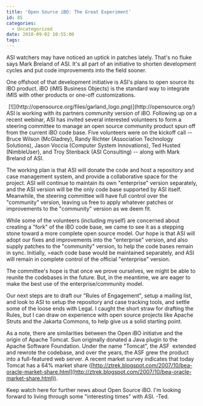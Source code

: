 ```yaml
---
title: 'Open Source iBO: The Great Experiment'
id: 85
categories:
  - Uncategorized
date: 2010-09-02 10:55:00
tags:
---
```


ASI watchers may have noticed an uptick in patches lately. That's no fluke says Mark Breland of ASI. It's all part of an initiative to shorten development cycles and put code improvements into the field sooner.

One offshoot of that development initiative is ASI's plans to open source its IBO product. iBO (iMIS Business Objects) is the standard way to integrate iMIS with other products or one-off customizations.
<div class="separator" style="clear:both;text-align:center;">[![](http://opensource.org/files/garland_logo.png)](http://opensource.org/)</div>
ASI is working with its partners community version of iBO. Following up on a recent webinar, ASI has invited several interested volunteers to form a steering committee to manage an open source community product spun off from the current iBO code base. Five volunteers were on the kickoff call -- Bruce Wilson (McGladrey), Randy Richter (Association Technology Solutions), Jason Voccia (Computer System Innovations), Ted Husted (NimbleUser), and Troy Stenback (ASI Consulting) -- along with Mark Breland of ASI.

The working plan is that ASI will donate the code and host a repository and case management system, and provide a collaborative space for the project. ASI will continue to maintain its own "enterprise" version separately, and the ASI version will be the only code base supported by ASI itself. Meanwhile, the steering committee will have full control over the "community" version, leaving us free to apply whatever patches or improvements to the "community" version as we deem fit.

While some of the volunteers (including myself) are concerned about creating a "fork" of the iBO code base, we came to see it as a stepping stone toward a more complete open source model. Our hope is that ASI will adopt our fixes and improvements into the "enterprise" version, and also supply patches to the "community" version, to help the code bases remain in sync. Initially, =each code base would be maintained separately, and ASI will remain in complete control of the official "enterprise" version.

The committee's hope is that once we prove ourselves, we might be able to reunite the codebases in the future. But, in the meantime, we are eager to make the best use of the enterprise/community model.

Our next steps are to draft our "Rules of Engagement", setup a mailing list, and look to ASI to setup the repository and case tracking tools, and settle some of the loose ends with Legal. I caught the short straw for drafting the Rules, but I can draw on experience with open source projects like Apache Struts and the Jakarta Commons, to help give us a solid starting point.

As a note, there are similarities between the Open iBO initiatve and the origin of Apache Tomcat. Sun originally donated a Java plugin to the Apache Software Foundation. Under the name "Tomcat", the ASF  extended and rewrote the codebase, and over the years, the ASF grew the product into a full-featured web server. A recent market survey indicates that today Tomcat has a 64% market share ([http://ztrek.blogspot.com/2007/10/bea-oracle-market-share.html](http://ztrek.blogspot.com/2007/10/bea-oracle-market-share.html)).

Keep watch here for further news about Open Source iBO. I'm looking forward to living through some "interesting times" with ASI.
-Ted.